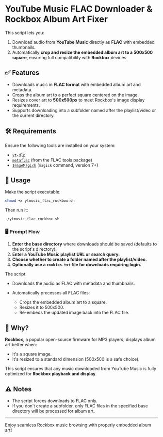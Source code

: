 # YouTube Music FLAC Downloader & Rockbox Album Art Fixer

This script lets you:
1. Download audio from **YouTube Music** directly as **FLAC** with embedded thumbnails.
2. Automatically **crop and resize the embedded album art to a 500x500 square**, ensuring full compatibility with **Rockbox** devices.

## ✅ Features
- Downloads music in **FLAC format** with embedded album art and metadata.
- Crops the album art to a perfect square centered on the image.
- Resizes cover art to **500x500px** to meet Rockbox's image display requirements.
- Supports downloading into a subfolder named after the playlist/video or the current directory.

## 🛠️ Requirements
Ensure the following tools are installed on your system:
- [`yt-dlp`](https://github.com/yt-dlp/yt-dlp)
- [`metaflac`](https://xiph.org/flac/documentation_tools_metaflac.html) (from the FLAC tools package)
- [`ImageMagick`](https://imagemagick.org/) (`magick` command, version 7+)

## 🚀 Usage

Make the script executable:

```bash
chmod +x ytmusic_flac_rockbox.sh
```

Then run it:

```bash
./ytmusic_flac_rockbox.sh
```

### 🖥️ Prompt Flow

1. **Enter the base directory** where downloads should be saved (defaults to the script's directory).
2. **Enter a YouTube Music playlist URL or search query.**
3. **Choose whether to create a folder named after the playlist/video.**
4. **Optionally use a `cookies.txt` file for downloads requiring login.**

The script:

* Downloads the audio as FLAC with metadata and thumbnails.
* Automatically processes all FLAC files:

  * Crops the embedded album art to a square.
  * Resizes it to 500x500.
  * Re-embeds the updated image back into the FLAC file.

## 🎵 Why?

**Rockbox**, a popular open-source firmware for MP3 players, displays album art better when:

* It's a square image.
* It's resized to a standard dimension (500x500 is a safe choice).

This script ensures that any music downloaded from YouTube Music is fully optimized for **Rockbox playback and display**.

## ⚠️ Notes

* The script forces downloads to FLAC only.
* If you don't create a subfolder, only FLAC files in the specified base directory will be processed for album art.

---

Enjoy seamless Rockbox music browsing with properly embedded album art!
